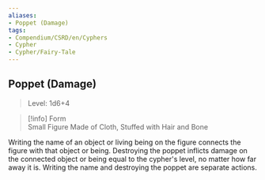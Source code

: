 ```yaml
---
aliases:
- Poppet (Damage)
tags:
- Compendium/CSRD/en/Cyphers
- Cypher
- Cypher/Fairy-Tale
---
```


  
## Poppet (Damage)  
>Level: 1d6+4  
  
>[!info] Form  
>Small Figure Made of Cloth, Stuffed with Hair and Bone
  
Writing the name of an object or living being on the figure connects the figure with that object or being. Destroying the poppet inflicts damage on the connected object or being equal to the cypher's level, no matter how far away it is. Writing the name and destroying the poppet are separate actions.